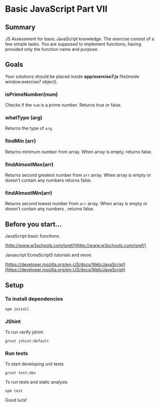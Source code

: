 # Basic JavaScript Part VII

## Summary

JS Assessment for basic JavaScript knowledge. The exercise consist of a few simple tasks. You are supposed to implement functions, having provided only the function name and purpose.

## Goals

Your solutions should be placed inside **app/exercise7.js** file(inside window.exercise7 object).

### isPrimeNumber(num)

Checks if the `num` is a prime number. Returns true or false.

### whatType (arg)

Returns the type of `arg`.

### findMin (arr)

Returns minimum number from array. When array is empty, returns false.

### findAlmostMax(arr)

Returns second greatest number from `arr` array. When array is empty or doesn't contain any numbers returns false.

### findAlmostMin(arr)

Returns second lowest number from `arr` array. When array is empty or doesn't contain any numbers , returns false.

## Before you start...

JavaScript basic functions: 

[http://www.w3schools.com/jsref/](http://www.w3schools.com/jsref/)
    
Javascript EcmaScript5 tutorials and more: 

[https://developer.mozilla.org/en-US/docs/Web/JavaScript](https://developer.mozilla.org/en-US/docs/Web/JavaScript)

## Setup

### To install dependencies

    npm install

### JShint

To run verify jshint:

    grunt jshint:default

### Run tests

To start developing unit tests

    grunt test:dev
 
To run tests and static analysis

    npm test

Good luck!
 
